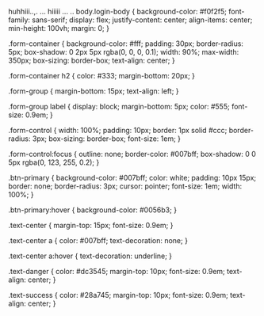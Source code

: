huhhiii..,. 
... 
hiiiii
... 
.. 
body.login-body {
    background-color: #f0f2f5;
    font-family: sans-serif;
    display: flex;
    justify-content: center;
    align-items: center;
    min-height: 100vh;
    margin: 0;
}

.form-container {
    background-color: #fff;
    padding: 30px;
    border-radius: 5px;
    box-shadow: 0 2px 5px rgba(0, 0, 0, 0.1);
    width: 90%;
    max-width: 350px;
    box-sizing: border-box;
    text-align: center;
}

.form-container h2 {
    color: #333;
    margin-bottom: 20px;
}

.form-group {
    margin-bottom: 15px;
    text-align: left;
}

.form-group label {
    display: block;
    margin-bottom: 5px;
    color: #555;
    font-size: 0.9em;
}

.form-control {
    width: 100%;
    padding: 10px;
    border: 1px solid #ccc;
    border-radius: 3px;
    box-sizing: border-box;
    font-size: 1em;
}

.form-control:focus {
    outline: none;
    border-color: #007bff;
    box-shadow: 0 0 5px rgba(0, 123, 255, 0.2);
}

.btn-primary {
    background-color: #007bff;
    color: white;
    padding: 10px 15px;
    border: none;
    border-radius: 3px;
    cursor: pointer;
    font-size: 1em;
    width: 100%;
}

.btn-primary:hover {
    background-color: #0056b3;
}

.text-center {
    margin-top: 15px;
    font-size: 0.9em;
}

.text-center a {
    color: #007bff;
    text-decoration: none;
}

.text-center a:hover {
    text-decoration: underline;
}

.text-danger {
    color: #dc3545;
    margin-top: 10px;
    font-size: 0.9em;
    text-align: center;
}

.text-success {
    color: #28a745;
    margin-top: 10px;
    font-size: 0.9em;
    text-align: center;
}
